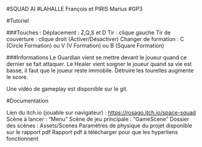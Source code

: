 #SQUAD AI
#LAHALLE François et PIRIS Marius
#GP3


#Tutoriel

###Touches : 
Déplacement : Z,Q,S et D
Tir : clique gauche
Tir de couverture : clique droit (Activer/Désactiver)
Changer de formation : C (Circle Formation) ou V (V Formation) ou B (Square Formation)

###Informations
Le Guardian vient se mettre devant le joueur quand ce dernier se fait attaquer.
Le Healer vient soigner le joueur quand sa vie est basse, il faut que le joueur reste immobile.
Détruire les tourelles augmente le score.

Une vidéo de gameplay est disponible sur le git.

#Documentation

Lien du itch.io (jouable sur navigateur) : https://rosago.itch.io/space-squad
Scène à lancer : “Menu”
Scène de jeu principale : “GameScene”
Dossier des scènes : Assets/Scenes
Paramètres de physique du projet disponible sur le rapport pdf
Rapport pdf à télécharger pour que les hyperliens fonctionnent
